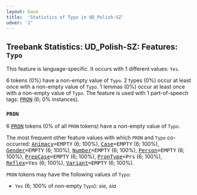 ```yaml
---
layout: base
title:  'Statistics of Typo in UD_Polish-SZ'
udver: '2'
---
```


## Treebank Statistics: UD_Polish-SZ: Features: `Typo`

This feature is language-specific.
It occurs with 1 different values: `Yes`.

6 tokens (0%) have a non-empty value of `Typo`.
2 types (0%) occur at least once with a non-empty value of `Typo`.
1 lemmas (0%) occur at least once with a non-empty value of `Typo`.
The feature is used with 1 part-of-speech tags: <tt><a href="pl_sz-pos-PRON.html">PRON</a></tt> (6; 0% instances).

### `PRON`

6 <tt><a href="pl_sz-pos-PRON.html">PRON</a></tt> tokens (0% of all `PRON` tokens) have a non-empty value of `Typo`.

The most frequent other feature values with which `PRON` and `Typo` co-occurred: <tt><a href="pl_sz-feat-Animacy.html">Animacy</a></tt><tt>=EMPTY</tt> (6; 100%), <tt><a href="pl_sz-feat-Case.html">Case</a></tt><tt>=EMPTY</tt> (6; 100%), <tt><a href="pl_sz-feat-Gender.html">Gender</a></tt><tt>=EMPTY</tt> (6; 100%), <tt><a href="pl_sz-feat-Number.html">Number</a></tt><tt>=EMPTY</tt> (6; 100%), <tt><a href="pl_sz-feat-Person.html">Person</a></tt><tt>=EMPTY</tt> (6; 100%), <tt><a href="pl_sz-feat-PrepCase.html">PrepCase</a></tt><tt>=EMPTY</tt> (6; 100%), <tt><a href="pl_sz-feat-PronType.html">PronType</a></tt><tt>=Prs</tt> (6; 100%), <tt><a href="pl_sz-feat-Reflex.html">Reflex</a></tt><tt>=Yes</tt> (6; 100%), <tt><a href="pl_sz-feat-Variant.html">Variant</a></tt><tt>=EMPTY</tt> (6; 100%).

`PRON` tokens may have the following values of `Typo`:

* `Yes` (6; 100% of non-empty `Typo`): <em>sie, sia</em>

